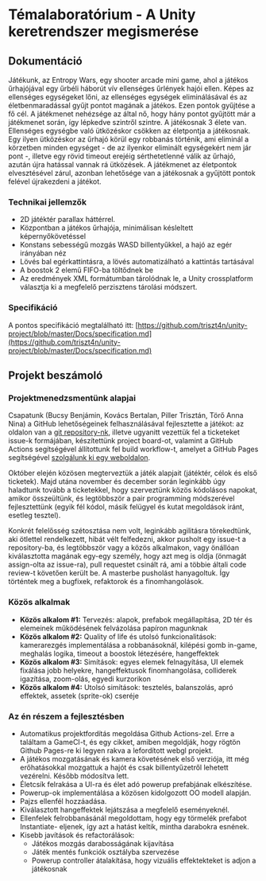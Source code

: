 # Témalaboratórium - A Unity keretrendszer megismerése

## Dokumentáció

Játékunk, az Entropy Wars, egy shooter arcade mini game, ahol a játékos űrhajójával egy űrbéli háborút vív ellenséges űrlények hajói ellen. Képes az ellenséges egységeket lőni, az ellenséges egységek eliminálásával és az életbenmaradással gyűjt pontot magának a játékos. Ezen pontok gyűjtése a fő cél. A játékmenet nehézsége az által nő, hogy hány pontot gyűjtött már a játékmenet során, így lépkedve szintről szintre. A játékosnak 3 élete van. Ellenséges egységbe való ütközéskor csökken az életpontja a játékosnak. Egy ilyen ütközéskor az űrhajó körül egy robbanás történik, ami eliminál a körzetben minden egységet - de az ilyenkor eliminált egységekért nem jár pont -, illetve egy rövid timeout erejéig sérthetetlenné válik az űrhajó, azután újra hatással vannak rá ütközések. A játékmenet az életpontok elvesztésével zárul, azonban lehetősége van a játékosnak a gyűjtött pontok felével újrakezdeni a játékot.

### Technikai jellemzők

- 2D játéktér parallax háttérrel.
- Központban a játékos űrhajója, minimálisan késleltett képernyőkövetéssel
- Konstans sebességű mozgás WASD billentyűkkel, a hajó az egér irányában néz
- Lövés bal egérkattintásra, a lövés automatizálható a kattintás tartásával
- A boostok 2 elemű FIFO-ba töltődnek be
- Az eredmények XML formátumban tárolódnak le, a Unity crossplatform választja ki a megfelelő perzisztens tárolási módszert.

### Specifikáció

A pontos specifikáció megtalálható itt: [https://github.com/triszt4n/unity-project/blob/master/Docs/specification.md](https://github.com/triszt4n/unity-project/blob/master/Docs/specification.md)

## Projekt beszámoló

### Projektmenedzsmentünk alapjai

Csapatunk (Bucsy Benjámin, Kovács Bertalan, Piller Trisztán, Törő Anna Nina) a GitHub lehetőségeinek felhasználásával fejlesztette a játékot: az oldalon van a [git repository-nk](https://github.com/triszt4n/unity-project/), illetve ugyanitt vezettük fel a ticketeket issue-k formájában, készítettünk project board-ot, valamint a GitHub Actions segítségével állítottunk fel build workflow-t, amelyet a GitHub Pages segítségével [szolgálunk ki egy weboldalon](https://triszt4n.github.io/unity-project/).

Október elején közösen megterveztük a játék alapjait (játéktér, célok és első ticketek). Majd utána november és december során leginkább úgy haladtunk tovább a ticketekkel, hogy szerveztünk közös kódolásos napokat, amikor összeültünk, és legtöbbször a pair programming módszerével fejlesztettünk (egyik fél kódol, másik felügyel és kutat megoldások iránt, esetleg tesztel).

Konkrét felelősség szétosztása nem volt, leginkább agilitásra törekedtünk, aki ötlettel rendelkezett, hibát vélt felfedezni, akkor pusholt egy issue-t a repository-ba, és legtöbbször vagy a közös alkalmakon, vagy önállóan kiválasztotta magának egy-egy személy, hogy azt meg is oldja (önmagát assign-olta az issue-ra), pull requestet csinált rá, ami a többie általi code review-t követően került be. A masterbe pusholást hanyagoltuk. Így történtek meg a bugfixek, refaktorok és a finomhangolások.

### Közös alkalmak

- **Közös alkalom #1:** Tervezés: alapok, prefabok megállapítása, 2D tér és elemeinek működésének felvázolása papíron magunknak
- **Közös alkalom #2:** Quality of life és utolsó funkcionalitások: kamerarezgés implementálása a robbanásoknál, kilépési gomb in-game, meghalás logika, timeout a boostok létezésére, hangeffektek
- **Közös alkalom #3:** Simítások: egyes elemek felnagyítása, UI elemek fixálása jobb helyekre, hangeffektusok finomhangolása, colliderek igazítása, zoom-olás, egyedi kurzorikon
- **Közös alkalom #4:** Utolsó simítások: tesztelés, balanszolás, apró effektek, assetek (sprite-ok) cseréje

### Az én részem a fejlesztésben

- Automatikus projektfordítás megoldása Github Actions-zel. Erre a találtam a GameCI-t, és egy cikket, amiben megoldják, hogy rögtön Github Pages-re ki legyen rakva a lefordított webgl projekt.
- A játékos mozgatásának és kamera követésének első verziója, itt még erőhatásokkal mozgattuk a hajót és csak billentyűzetről lehetett vezérelni. Később módosítva lett.
- Életcsík felrakása a UI-ra és élet adó powerup prefabjának elkészítése.
- Powerup-ok implementálása a közösen kidolgozott OO modell alapján.
- Pajzs ellenfél hozzáadása.
- Kiválasztott hangeffektek lejátszása a megfelelő eseményeknél.
- Ellenfelek felrobbanásánál megoldottam, hogy egy törmelék prefabot Instantiate- eljenek, így azt a hatást keltik, mintha darabokra esnének.
- Kisebb javítások és refactorálások:
  - Játékos mozgás darabosságának kijavítása
  - Játék mentés funkciók osztályba szervezése
  - Powerup controller átalakítása, hogy vizuális effektekteket is adjon a játékosnak
